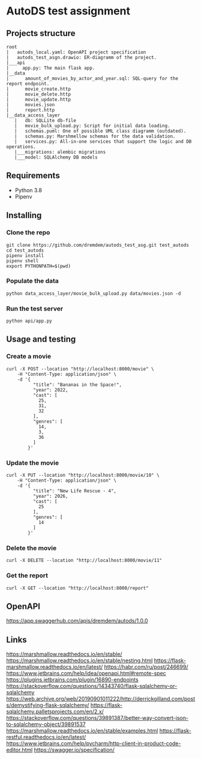 # AutoDS test assignment

## Projects structure

```
root
|   autods_local.yaml: OpenAPI project specification
|   autods_test_asgn.drawio: ER-diagramm of the project.
|___api
|     app.py: The main flask app. 
|__data
|      amount_of_movies_by_actor_and_year.sql: SQL-query for the report endpoint.
|      movie_create.http
|      movie_delete.http
|      movie_update.http
|      movies.json
|      report.http
|__data_access_layer
   |   db: SQLLite db-file
   |   movie_bulk_upload.py: Script for initial data loading.
   |   schemas.puml: One of possible UML class diagramm (outdated).
   |   schemas.py: Marshmellow schemas for the data validation.
   |   services.py: All-in-one services that support the logic and DB operations.           
   |___migrations: alembic migrations
   |___model: SQLAlchemy DB models
```

## Requirements

- Python 3.8
- Pipenv

## Installing

### Clone the repo

```shell
git clone https://github.com/dremdem/autods_test_asg.git test_autods
cd test_autods
pipenv install
pipenv shell
export PYTHONPATH=$(pwd)
```

### Populate the data

```shell
python data_access_layer/movie_bulk_upload.py data/movies.json -d
```

### Run the test server

```shell
python api/app.py
```

## Usage and testing

### Create a movie

```shell
curl -X POST --location "http://localhost:8000/movie" \
    -H "Content-Type: application/json" \
    -d '{
          "title": "Bananas in the Space!",
          "year": 2022,
          "cast": [
            25,
            31,
            32
          ],
          "genres": [
            14,
            3,
            36
          ]
        }'
```

### Update the movie

```shell
curl -X PUT --location "http://localhost:8000/movie/10" \
    -H "Content-Type: application/json" \
    -d '{
          "title": "New Life Rescue - 4",
          "year": 2026,
          "cast": [
            25
          ],
          "genres": [
            14
          ]
        }'
```

### Delete the movie

```shell
curl -X DELETE --location "http://localhost:8000/movie/11"
```

### Get the report

```shell
curl -X GET --location "http://localhost:8000/report"
```

## OpenAPI

https://app.swaggerhub.com/apis/dremdem/autods/1.0.0


## Links

https://marshmallow.readthedocs.io/en/stable/
https://marshmallow.readthedocs.io/en/stable/nesting.html
https://flask-marshmallow.readthedocs.io/en/latest/
https://habr.com/ru/post/246699/
https://www.jetbrains.com/help/idea/openapi.html#remote-spec
https://plugins.jetbrains.com/plugin/16890-endpoints
https://stackoverflow.com/questions/14343740/flask-sqlalchemy-or-sqlalchemy
https://web.archive.org/web/20190901011222/http://derrickgilland.com/posts/demystifying-flask-sqlalchemy/
https://flask-sqlalchemy.palletsprojects.com/en/2.x/
https://stackoverflow.com/questions/39891387/better-way-convert-json-to-sqlalchemy-object/39891537
https://marshmallow.readthedocs.io/en/stable/examples.html
https://flask-restful.readthedocs.io/en/latest/
https://www.jetbrains.com/help/pycharm/http-client-in-product-code-editor.html
https://swagger.io/specification/
